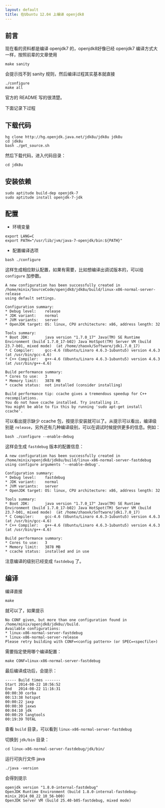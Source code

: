 ```yaml
---
layout: default
title: 在Ubuntu 12.04 上编译 openjdk8
---
```



## 前言

现在看的资料都是编译 openjdk7 的，openjdk8好像已经 openjdk7 编译方式大一样，按照前辈的文章使用 

```
make sanity
```

会提示找不到 sanity 规则，然后编译过程其实基本就直接 

```
./configure
make all
```

官方的 README 写的很清楚。

下面记录下过程


## 下载代码 


```
hg clone http://hg.openjdk.java.net/jdk8u/jdk8u jdk8u
cd jdk8u 
bash ./get_source.sh
```

然后下载代码，进入代码目录：

```
cd jdk8u
```


## 安装依赖 

```
sudo aptitude build-dep openjdk-7 
sudo aptitude install openjdk-7-jdk
```


## 配置 

* 环境变量 

```
export LANG=C 
export PATH="/usr/lib/jvm/java-7-openjdk/bin:${PATH}"
```

* 配置编译选项

```
bash ./configure
```

这样生成相应默认配置，如果有需要，比如想编译出调试版本的，可以给 `configure` 加参数。

```
A new configuration has been successfully created in
/home/minix/SourceCode/openjdk8/jdk8u/build/linux-x86-normal-server-release
using default settings.

Configuration summary:
* Debug level:    release
* JDK variant:    normal
* JVM variants:   server
* OpenJDK target: OS: linux, CPU architecture: x86, address length: 32

Tools summary:
* Boot JDK:       java version "1.7.0_17" Java(TM) SE Runtime Environment (build 1.7.0_17-b02) Java HotSpot(TM) Server VM (build 23.7-b01, mixed mode)  (at /home/zhaoxk/Software/jdk1.7.0_17)
* C Compiler:     gcc-4.6 (Ubuntu/Linaro 4.6.3-1ubuntu5) version 4.6.3 (at /usr/bin/gcc-4.6)
* C++ Compiler:   g++-4.6 (Ubuntu/Linaro 4.6.3-1ubuntu5) version 4.6.3 (at /usr/bin/g++-4.6)

Build performance summary:
* Cores to use:   3
* Memory limit:   3878 MB
* ccache status:  not installed (consider installing)

Build performance tip: ccache gives a tremendous speedup for C++ recompilations.
You do not have ccache installed. Try installing it.
You might be able to fix this by running 'sudo apt-get install ccache'.
```

可以看出提示缺少 ccache 包，按提示安装就可以了。从提示可以看出，编译级别是 `release`，另外还有几种编译级别，可以在调试时候提供更多的信息。例如：

```
bash ./configure --enable-debug
```

这样会生成 `fastdebug` 版本的配置信息：

```
A new configuration has been successfully created in
/home/minix/openjdk8/jdk8u/build/linux-x86-normal-server-fastdebug
using configure arguments '--enable-debug'.

Configuration summary:
* Debug level:    fastdebug
* JDK variant:    normal
* JVM variants:   server
* OpenJDK target: OS: linux, CPU architecture: x86, address length: 32

Tools summary:
* Boot JDK:       java version "1.7.0_17" Java(TM) SE Runtime Environment (build 1.7.0_17-b02) Java HotSpot(TM) Server VM (build 23.7-b01, mixed mode)  (at /home/zhaoxk/Software/jdk1.7.0_17)
* C Compiler:     gcc-4.6 (Ubuntu/Linaro 4.6.3-1ubuntu5) version 4.6.3 (at /usr/bin/gcc-4.6)
* C++ Compiler:   g++-4.6 (Ubuntu/Linaro 4.6.3-1ubuntu5) version 4.6.3 (at /usr/bin/g++-4.6)

Build performance summary:
* Cores to use:   3
* Memory limit:   3878 MB
* ccache status:  installed and in use
```

注意编译的级别已经变成 `fastdebug` 了。


## 编译

编译直接 

```
make
```

就可以了，如果提示

```
No CONF given, but more than one configuration found in /home/minix/openjdk8/jdk8u//build.
Available configurations:
* linux-x86-normal-server-fastdebug
* linux-x86-normal-server-release
Please retry building with CONF=<config pattern> (or SPEC=<specfile>)

```

需要指定使用哪个编译配置：

```
make CONF=linux-x86-normal-server-fastdebug
```

最后编译成功后，会提示：

```
----- Build times -------
Start 2014-08-22 10:56:52
End   2014-08-22 11:16:31
00:00:30 corba
00:13:38 hotspot
00:00:22 jaxp
00:00:30 jaxws
00:04:10 jdk
00:00:29 langtools
00:19:39 TOTAL
```

查看 `build` 目录，可以看到 `linux-x86-normal-server-fastdebug`

切换到 `jdk/bin` 目录：

```
cd linux-x86-normal-server-fastdebug/jdk/bin/
```

运行可执行文件 java

```
./java -version
```

会得到提示

```
openjdk version "1.8.0-internal-fastdebug"
OpenJDK Runtime Environment (build 1.8.0-internal-fastdebug-minix_2014_08_22_10_56-b00)
OpenJDK Server VM (build 25.40-b05-fastdebug, mixed mode)
```
